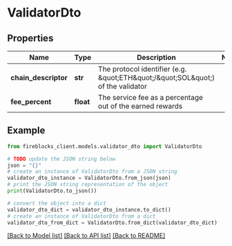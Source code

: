 # ValidatorDto


## Properties

Name | Type | Description | Notes
------------ | ------------- | ------------- | -------------
**chain_descriptor** | **str** | The protocol identifier (e.g. \&quot;ETH\&quot;/\&quot;SOL\&quot;) of the validator | 
**fee_percent** | **float** | The service fee as a percentage out of the earned rewards | 

## Example

```python
from fireblocks_client.models.validator_dto import ValidatorDto

# TODO update the JSON string below
json = "{}"
# create an instance of ValidatorDto from a JSON string
validator_dto_instance = ValidatorDto.from_json(json)
# print the JSON string representation of the object
print(ValidatorDto.to_json())

# convert the object into a dict
validator_dto_dict = validator_dto_instance.to_dict()
# create an instance of ValidatorDto from a dict
validator_dto_from_dict = ValidatorDto.from_dict(validator_dto_dict)
```
[[Back to Model list]](../README.md#documentation-for-models) [[Back to API list]](../README.md#documentation-for-api-endpoints) [[Back to README]](../README.md)


